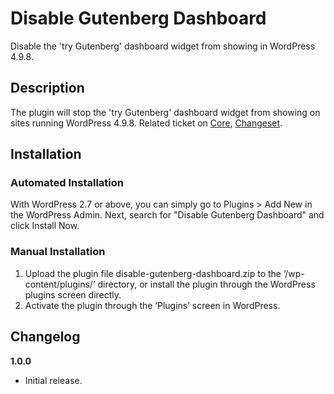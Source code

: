 # Disable Gutenberg Dashboard
Disable the 'try Gutenberg' dashboard widget from showing in WordPress 4.9.8.

## Description

The plugin will stop the 'try Gutenberg' dashboard widget from showing on sites running WordPress 4.9.8. Related ticket on [Core](https://core.trac.wordpress.org/ticket/41316), [Changeset](https://core.trac.wordpress.org/changeset/42869).

## Installation


### Automated Installation

With WordPress 2.7 or above, you can simply go to Plugins > Add New in the WordPress Admin. Next, search for "Disable Gutenberg Dashboard" and click Install Now. 

### Manual Installation

1. Upload the plugin file disable-gutenberg-dashboard.zip to the ‘/wp-content/plugins/’ directory, or install the plugin through the WordPress plugins screen directly.
2. Activate the plugin through the ‘Plugins’ screen in WordPress.

## Changelog

**1.0.0**
* Initial release.
